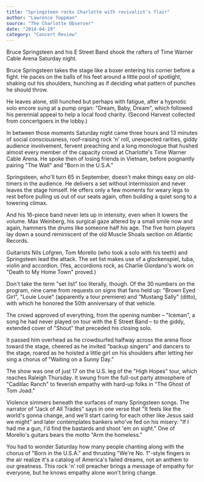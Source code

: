 ```yaml
---
title: "Springsteen rocks Charlotte with revivalist's flair"
author: "Lawrence Toppman"
source: "The Charlotte Observer"
date: "2014-04-19"
category: "Concert Review"
---
```


Bruce Springsteen and his E Street Band shook the rafters of Time Warner Cable Arena Saturday night.

Bruce Springsteen takes the stage like a boxer entering his corner before a fight. He paces on the balls of his feet around a little pool of spotlight, shaking out his shoulders, hunching as if deciding what pattern of punches he should throw.

He leaves alone, still hunched but perhaps with fatigue, after a hypnotic solo encore sung at a pump organ: "Dream, Baby, Dream", which followed his perennial appeal to help a local food charity. (Second Harvest collected from concertgoers in the lobby.)

In between those moments Saturday night came three hours and 13 minutes of social consciousness, roof-raising rock 'n' roll, unexpected rarities, giddy audience involvement, fervent preaching and a long monologue that hushed almost every member of the capacity crowd at Charlotte's Time Warner Cable Arena. He spoke then of losing friends in Vietnam, before poignantly pairing "The Wall" and "Born in the U.S.A."

Springsteen, who'll turn 65 in September, doesn't make things easy on old- timers in the audience. He delivers a set without intermission and never leaves the stage himself. He offers only a few moments for weary legs to rest before pulling us out of our seats again, often building a quiet song to a towering climax.

And his 16-piece band never lets up in intensity, even when it lowers the volume. Max Weinberg, his surgical gaze altered by a small smile now and again, hammers the drums like someone half his age. The five horn players lay down a sound reminiscent of the old Muscle Shoals section on Atlantic Records.

Guitarists Nils Lofgren, Tom Morello (who took a solo with his teeth) and Springsteen lead the attack. The set list makes use of a glockenspiel, tuba, violin and accordion. (Yes, accordions rock, as Charlie Giordano's work on "Death to My Home Town" proved.)

Don't take the term "set list" too literally, though. Of the 30 numbers on the program, nine came from requests on signs that fans held up: "Brown Eyed Girl", "Louie Louie" (apparently a tour premiere) and "Mustang Sally" (ditto), with which he honored the 50th anniversary of that vehicle.

The crowd approved of everything, from the opening number – "Iceman", a song he had never played on tour with the E Street Band – to the giddy, extended cover of "Shout" that preceded his closing solo.

It passed him overhead as he crowdsurfed halfway across the arena floor toward the stage, cheered as he invited "backup singers" and dancers to the stage, roared as he hoisted a little girl on his shoulders after letting her sing a chorus of "Waiting on a Sunny Day."

The show was one of just 17 on the U.S. leg of the "High Hopes" tour, which reaches Raleigh Thursday. It swung from the full-out party atmosphere of "Cadillac Ranch" to feverish empathy with hard-up folks in "The Ghost of Tom Joad."

Violence simmers beneath the surfaces of many Springsteen songs. The narrator of "Jack of All Trades" says in one verse that "It feels like the world's gonna change, and we'll start caring for each other like Jesus said we might" and later contemplates bankers who've fed on his misery: "If I had me a gun, I'd find the bastards and shoot 'em on sight." One of Morello's guitars bears the motto "Arm the homeless."

You had to wonder Saturday how many people chanting along with the chorus of "Born in the U.S.A." and thrusting "We're No. 1"-style fingers in the air realize it's a catalog of America's failed dreams, not an anthem to our greatness. This rock 'n' roll preacher brings a message of empathy for everyone, but he knows empathy alone won't bring change.
